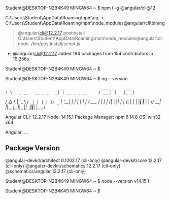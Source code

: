 
Student@DESKTOP-N2B4K49 MINGW64 ~
$ npm i -g @angular/cli@12

C:\Users\Student\AppData\Roaming\npm\ng -> C:\Users\Student\AppData\Roaming\npm\node_modules\@angular\cli\bin\ng

> @angular/cli@12.2.17 postinstall C:\Users\Student\AppData\Roaming\npm\node_modules\@angular\cli
> node ./bin/postinstall/script.js

+ @angular/cli@12.2.17
added 184 packages from 154 contributors in 19.256s

Student@DESKTOP-N2B4K49 MINGW64 ~
$

Student@DESKTOP-N2B4K49 MINGW64 ~
$ ng --version

     _                      _                 ____ _     ___
    / \   _ __   __ _ _   _| | __ _ _ __     / ___| |   |_ _|
   / △ \ | '_ \ / _` | | | | |/ _` | '__|   | |   | |    | |
  / ___ \| | | | (_| | |_| | | (_| | |      | |___| |___ | |
 /_/   \_\_| |_|\__, |\__,_|_|\__,_|_|       \____|_____|___|
                |___/


Angular CLI: 12.2.17
Node: 14.15.1
Package Manager: npm 6.14.8
OS: win32 x64

Angular:
...

Package                      Version
------------------------------------------------------
@angular-devkit/architect    0.1202.17 (cli-only)
@angular-devkit/core         12.2.17 (cli-only)
@angular-devkit/schematics   12.2.17 (cli-only)
@schematics/angular          12.2.17 (cli-only)


Student@DESKTOP-N2B4K49 MINGW64 ~
$ node --version
v14.15.1

Student@DESKTOP-N2B4K49 MINGW64 ~
$
